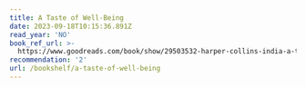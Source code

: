 ```yaml
---
title: A Taste of Well-Being
date: 2023-09-18T10:15:36.891Z
read_year: 'NO'
book_ref_url: >-
  https://www.goodreads.com/book/show/29503532-harper-collins-india-a-taste-of-well-being
recommendation: '2'
url: /bookshelf/a-taste-of-well-being
---
```


